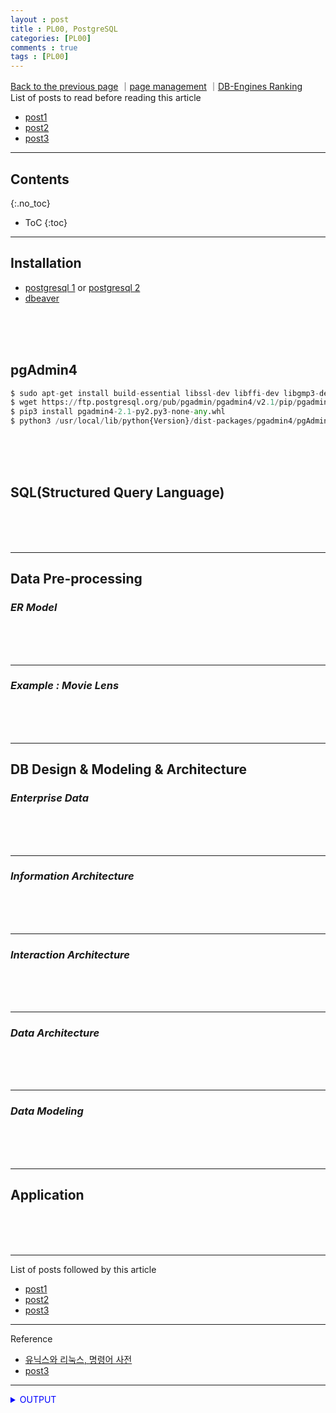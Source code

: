 ```yaml
---
layout : post
title : PL00, PostgreSQL
categories: [PL00]
comments : true
tags : [PL00]
---
```

[Back to the previous page](https://userdyk-github.github.io/Programming.html) ｜<a href="https://github.com/userdyk-github/userdyk-github.github.io/blob/master/_posts/PL00/2019-08-13-PL00-PostgreSQL.md" target="_blank">page management</a> ｜<a href="https://db-engines.com/en/ranking" target="_blank">DB-Engines Ranking</a><br>
List of posts to read before reading this article
- <a href='https://userdyk-github.github.io/'>post1</a>
- <a href='https://userdyk-github.github.io/'>post2</a>
- <a href='https://userdyk-github.github.io/'>post3</a>

---

## Contents
{:.no_toc}

* ToC
{:toc}

<hr class="division1">

## **Installation**

- <a href="https://www.postgresql.org/download/" target="_blank">postgresql 1</a> or <a href="https://www.enterprisedb.com/downloads/postgres-postgresql-downloads" target="_blank">postgresql 2</a>
- <a href="https://dbeaver.io/download/" target="_blank">dbeaver</a>

<br><br><br>
## pgAdmin4
```python
$ sudo apt-get install build-essential libssl-dev libffi-dev libgmp3-dev virtualenv libpq-dev python3-pip python3-dev
$ wget https://ftp.postgresql.org/pub/pgadmin/pgadmin4/v2.1/pip/pgadmin4-2.1-py2.py3-none-any.whl
$ pip3 install pgadmin4-2.1-py2.py3-none-any.whl
$ python3 /usr/local/lib/python{Version}/dist-packages/pgadmin4/pgAdmin4.py
```

<br><br><br>
## **SQL(Structured Query Language)**

<br><br><br>
<hr class="division2">

## **Data Pre-processing**
### ***ER Model***

<br><br><br>

---

### ***Example : Movie Lens***

<br><br><br>
<hr class="division2">

## **DB Design & Modeling & Architecture**
### ***Enterprise Data***

<br><br><br>

---

### ***Information Architecture***

<br><br><br>

---

### ***Interaction Architecture***

<br><br><br>

---

### ***Data Architecture***

<br><br><br>

---

### ***Data Modeling***

<br><br><br>
<hr class="division2">

## **Application**

<br><br><br>
<hr class="division1">

List of posts followed by this article
- [post1](https://userdyk-github.github.io/)
- <a href='https://userdyk-github.github.io/'>post2</a>
- <a href='https://userdyk-github.github.io/'>post3</a>

---

Reference
- <a href='https://terms.naver.com/list.nhn?cid=59321&categoryId=59321&so=st4.asc' target="_blank">유닉스와 리눅스, 명령어 사전</a>
- <a href='https://userdyk-github.github.io/'>post3</a>

---

<details markdown="1">
<summary class='jb-small' style="color:blue">OUTPUT</summary>
<hr class='division3'>
    <details markdown="1">
    <summary class='jb-small' style="color:red">OUTPUT</summary>
    <hr class='division3_1'>
    <hr class='division3_1'>
    </details>
<hr class='division3'>
</details>

